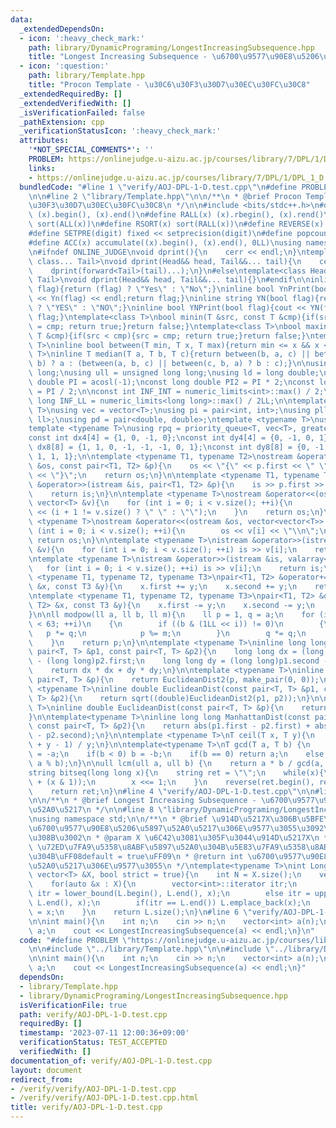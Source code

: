```yaml
---
data:
  _extendedDependsOn:
  - icon: ':heavy_check_mark:'
    path: library/DynamicPrograming/LongestIncreasingSubsequence.hpp
    title: "Longest Increasing Subsequence - \u6700\u9577\u90E8\u5206\u5897\u52A0\u5217"
  - icon: ':question:'
    path: library/Template.hpp
    title: "Procon Template - \u30C6\u30F3\u30D7\u30EC\u30FC\u30C8"
  _extendedRequiredBy: []
  _extendedVerifiedWith: []
  _isVerificationFailed: false
  _pathExtension: cpp
  _verificationStatusIcon: ':heavy_check_mark:'
  attributes:
    '*NOT_SPECIAL_COMMENTS*': ''
    PROBLEM: https://onlinejudge.u-aizu.ac.jp/courses/library/7/DPL/1/DPL_1_D
    links:
    - https://onlinejudge.u-aizu.ac.jp/courses/library/7/DPL/1/DPL_1_D
  bundledCode: "#line 1 \"verify/AOJ-DPL-1-D.test.cpp\"\n#define PROBLEM \"https://onlinejudge.u-aizu.ac.jp/courses/library/7/DPL/1/DPL_1_D\"\
    \n\n#line 2 \"library/Template.hpp\"\n\n/**\n * @brief Procon Template - \u30C6\
    \u30F3\u30D7\u30EC\u30FC\u30C8\n */\n\n#include <bits/stdc++.h>\n#define ALL(x)\
    \ (x).begin(), (x).end()\n#define RALL(x) (x).rbegin(), (x).rend()\n#define SORT(x)\
    \ sort(ALL(x))\n#define RSORT(x) sort(RALL(x))\n#define REVERSE(x) reverse(ALL(x))\n\
    #define SETPRE(digit) fixed << setprecision(digit)\n#define popcount(x) __builtin_popcount(x)\n\
    #define ACC(x) accumulate((x).begin(), (x).end(), 0LL)\nusing namespace std;\n\
    \n#ifndef ONLINE_JUDGE\nvoid dprint(){\n    cerr << endl;\n}\ntemplate<class Head,\
    \ class... Tail>\nvoid dprint(Head&& head, Tail&&... tail){\n    cerr << head;\n\
    \    dprint(forward<Tail>(tail)...);\n}\n#else\ntemplate<class Head, class...\
    \ Tail>\nvoid dprint(Head&& head, Tail&&... tail){}\n#endif\n\ninline string Yn(bool\
    \ flag){return (flag) ? \"Yes\" : \"No\";}\ninline bool YnPrint(bool flag){cout\
    \ << Yn(flag) << endl;return flag;}\ninline string YN(bool flag){return (flag)\
    \ ? \"YES\" : \"NO\";}\ninline bool YNPrint(bool flag){cout << YN(flag) << endl;return\
    \ flag;}\ntemplate<class T>\nbool minin(T &src, const T &cmp){if(src > cmp){src\
    \ = cmp; return true;}return false;}\ntemplate<class T>\nbool maxin(T &src, const\
    \ T &cmp){if(src < cmp){src = cmp; return true;}return false;}\ntemplate<typename\
    \ T>\ninline bool between(T min, T x, T max){return min <= x && x <= max;}\ntemplate<typename\
    \ T>\ninline T median(T a, T b, T c){return between(b, a, c) || between(c, a,\
    \ b) ? a : (between(a, b, c) || between(c, b, a) ? b : c);}\n\nusing ll = long\
    \ long;\nusing ull = unsigned long long;\nusing ld = long double;\n\nconst long\
    \ double PI = acosl(-1);\nconst long double PI2 = PI * 2;\nconst long double PI_2\
    \ = PI / 2;\n\nconst int INF_INT = numeric_limits<int>::max() / 2;\nconst long\
    \ long INF_LL = numeric_limits<long long>::max() / 2LL;\n\ntemplate <typename\
    \ T>\nusing vec = vector<T>;\nusing pi = pair<int, int>;\nusing pll = pair<ll,\
    \ ll>;\nusing pd = pair<double, double>;\ntemplate <typename T>\nusing pq = priority_queue<T>;\n\
    template <typename T>\nusing rpq = priority_queue<T, vec<T>, greater<T>>;\n\n\
    const int dx4[4] = {1, 0, -1, 0};\nconst int dy4[4] = {0, -1, 0, 1};\nconst int\
    \ dx8[8] = {1, 1, 0, -1, -1, -1, 0, 1};\nconst int dy8[8] = {0, -1, -1, -1, 0,\
    \ 1, 1, 1};\n\ntemplate <typename T1, typename T2>\nostream &operator<<(ostream\
    \ &os, const pair<T1, T2> &p){\n    os << \"{\" << p.first << \" \" << p.second\
    \ << \"}\";\n    return os;\n}\n\ntemplate <typename T1, typename T2>\nistream\
    \ &operator>>(istream &is, pair<T1, T2> &p){\n    is >> p.first >> p.second;\n\
    \    return is;\n}\n\ntemplate <typename T>\nostream &operator<<(ostream &os,\
    \ vector<T> &v){\n    for (int i = 0; i < v.size(); ++i){\n        os << v[i]\
    \ << (i + 1 != v.size() ? \" \" : \"\");\n    }\n    return os;\n}\n\ntemplate\
    \ <typename T>\nostream &operator<<(ostream &os, vector<vector<T>> &v){\n    for\
    \ (int i = 0; i < v.size(); ++i){\n        os << v[i] << \"\\n\";\n    }\n   \
    \ return os;\n}\n\ntemplate <typename T>\nistream &operator>>(istream &is, vector<T>\
    \ &v){\n    for (int i = 0; i < v.size(); ++i) is >> v[i];\n    return is;\n}\n\
    \ntemplate <typename T>\nistream &operator>>(istream &is, valarray<T> &v){\n \
    \   for (int i = 0; i < v.size(); ++i) is >> v[i];\n    return is;\n}\n\ntemplate\
    \ <typename T1, typename T2, typename T3>\npair<T1, T2> &operator+=(pair<T1, T2>\
    \ &x, const T3 &y){\n    x.first += y;\n    x.second += y;\n    return x;\n}\n\
    \ntemplate <typename T1, typename T2, typename T3>\npair<T1, T2> &operator-=(pair<T1,\
    \ T2> &x, const T3 &y){\n    x.first -= y;\n    x.second -= y;\n    return x;\n\
    }\n\nll modpow(ll a, ll b, ll m){\n    ll p = 1, q = a;\n    for (int i = 0; i\
    \ < 63; ++i)\n    {\n        if ((b & (1LL << i)) != 0)\n        {\n         \
    \   p *= q;\n            p %= m;\n        }\n        q *= q;\n        q %= m;\n\
    \    }\n    return p;\n}\n\ntemplate <typename T>\ninline long long EuclideanDist2(const\
    \ pair<T, T> &p1, const pair<T, T> &p2){\n    long long dx = (long long)p1.first\
    \ - (long long)p2.first;\n    long long dy = (long long)p1.second - (long long)p2.second;\n\
    \    return dx * dx + dy * dy;\n}\n\ntemplate <typename T>\ninline long long EuclideanDist2(const\
    \ pair<T, T> &p){\n    return EuclideanDist2(p, make_pair(0, 0));\n}\n\ntemplate\
    \ <typename T>\ninline double EuclideanDist(const pair<T, T> &p1, const pair<T,\
    \ T> &p2){\n    return sqrt((double)EuclideanDist2(p1, p2));\n}\n\ntemplate <typename\
    \ T>\ninline double EuclideanDist(const pair<T, T> &p){\n    return sqrt((double)EuclideanDist2(p));\n\
    }\n\ntemplate<typename T>\ninline long long ManhattanDist(const pair<T, T> &p1,\
    \ const pair<T, T> &p2){\n    return abs(p1.first - p2.first) + abs(p1.second\
    \ - p2.second);\n}\n\ntemplate <typename T>\nT ceil(T x, T y){\n    return (x\
    \ + y - 1) / y;\n}\n\ntemplate<typename T>\nT gcd(T a, T b) {\n    if(a < 0) a\
    \ = -a;\n    if(b < 0) b = -b;\n    if(b == 0) return a;\n    else return gcd(b,\
    \ a % b);\n}\n\null lcm(ull a, ull b) {\n    return a * b / gcd(a, b);\n}\n\n\
    string bitseq(long long x){\n    string ret = \"\";\n    while(x){\n        ret.push_back('0'\
    \ + (x & 1));\n        x <<= 1;\n    }\n    reverse(ret.begin(), ret.end());\n\
    \    return ret;\n}\n#line 4 \"verify/AOJ-DPL-1-D.test.cpp\"\n\n#line 2 \"library/DynamicPrograming/LongestIncreasingSubsequence.hpp\"\
    \n\n/**\n * @brief Longest Increasing Subsequence - \u6700\u9577\u90E8\u5206\u5897\
    \u52A0\u5217\n */\n\n#line 8 \"library/DynamicPrograming/LongestIncreasingSubsequence.hpp\"\
    \nusing namespace std;\n\n/**\n * @brief \u914D\u5217X\u306B\u5BFE\u3057\u3066\
    \u6700\u9577\u90E8\u5206\u5897\u52A0\u5217\u306E\u9577\u3055\u3092\u6C42\u3081\
    \u308B\u3002\n * @param X \u6C42\u3081\u305F\u3044\u914D\u5217X\n * @param strict\
    \ \u72ED\u7FA9\u5358\u8ABF\u5897\u52A0\u304B\u5E83\u7FA9\u5358\u8ABF\u5897\u52A0\
    \u304B\uFF08default = true\uFF09\n * @return int \u6700\u9577\u90E8\u5206\u5897\
    \u52A0\u5217\u306E\u9577\u3055\n */\ntemplate<typename T>\nint LongestIncreasingSubsequence(const\
    \ vector<T> &X, bool strict = true){\n    int N = X.size();\n    vector<int> L;\n\
    \    for(auto &x : X){\n        vector<int>::iterator itr;\n        if(strict)\
    \ itr = lower_bound(L.begin(), L.end(), x);\n        else itr = upper_bound(L.begin(),\
    \ L.end(), x);\n        if(itr == L.end()) L.emplace_back(x);\n        else *itr\
    \ = x;\n    }\n    return L.size();\n}\n#line 6 \"verify/AOJ-DPL-1-D.test.cpp\"\
    \n\nint main(){\n    int n;\n    cin >> n;\n    vector<int> a(n);\n    cin >>\
    \ a;\n    cout << LongestIncreasingSubsequence(a) << endl;\n}\n"
  code: "#define PROBLEM \"https://onlinejudge.u-aizu.ac.jp/courses/library/7/DPL/1/DPL_1_D\"\
    \n\n#include \"../library/Template.hpp\"\n\n#include \"../library/DynamicPrograming/LongestIncreasingSubsequence.hpp\"\
    \n\nint main(){\n    int n;\n    cin >> n;\n    vector<int> a(n);\n    cin >>\
    \ a;\n    cout << LongestIncreasingSubsequence(a) << endl;\n}"
  dependsOn:
  - library/Template.hpp
  - library/DynamicPrograming/LongestIncreasingSubsequence.hpp
  isVerificationFile: true
  path: verify/AOJ-DPL-1-D.test.cpp
  requiredBy: []
  timestamp: '2023-07-11 12:00:36+09:00'
  verificationStatus: TEST_ACCEPTED
  verifiedWith: []
documentation_of: verify/AOJ-DPL-1-D.test.cpp
layout: document
redirect_from:
- /verify/verify/AOJ-DPL-1-D.test.cpp
- /verify/verify/AOJ-DPL-1-D.test.cpp.html
title: verify/AOJ-DPL-1-D.test.cpp
---
```

